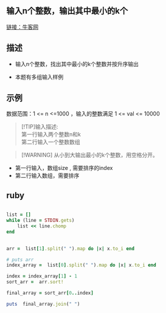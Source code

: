 ## 输入n个整数，输出其中最小的k个

[链接：牛客网](https://www.nowcoder.com/questionTerminal/69ef2267aafd4d52b250a272fd27052c)

## 描述


- 输入n个整数，找出其中最小的k个整数并按升序输出

- 本题有多组输入样例

## 示例 

数据范围：1 <= n  <=1000    ，输入的整数满足  1 <= val <= 10000 

> [!TIP]输入描述: <br/>
> 第一行输入两个整数n和k <br/>
> 第二行输入一个整数数组 <br/>


> [!WARNING] 从小到大输出最小的k个整数，用空格分开。


- 第一行输入，数组size , 需要排序的index
- 第二行输入数组，需要排序


## ruby

```ruby 

list = []
while (line = STDIN.gets)
    list << line.chomp
end
 

arr =  list[1].split(" ").map do |x| x.to_i end

# puts arr
index_array =  list[0].split(" ").map do |x| x.to_i end

index = index_array[1] - 1
sort_arr =  arr.sort!

final_array = sort_arr[0..index]

puts  final_array.join(" ")


```